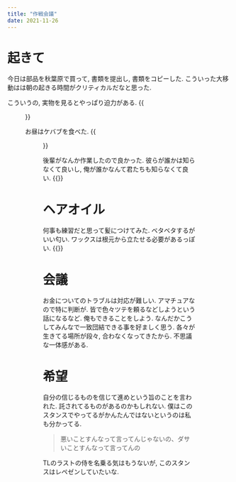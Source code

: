```yaml
---
title: "作戦会議"
date: 2021-11-26
---
```


# 起きて
今日は部品を秋葉原で買って, 書類を提出し, 書類をコピーした. こういった大移動はは朝の起きる時間がクリティカルだなと思った.


こういうの, 実物を見るとやっぱり迫力がある.
{{<figure src="/media/2021-11-26-vtuber.jpeg" alt="vtuber">}}

お昼はケバブを食べた.
{{<figure src="/media/2021-11-26-lunch.jpeg" alt="lunch">}}


後輩がなんか作業したので良かった. 彼らが誰かは知らなくて良いし, 俺が誰かなんて君たちも知らなくて良い.
{{<tweet user="dango_bot" id="1464978945846423553">}}

# ヘアオイル
何事も練習だと思って髪につけてみた. ベタベタするがいい匂い. ワックスは根元から立たせる必要があるっぽい.
{{<tweet user="dango_bot" id="1464073533831598082">}}

# 会議
お金についてのトラブルは対応が難しい. アマチュアなので特に判断が. 皆で色々ツテを頼るなどしようという話になるなど. 俺もできることをしよう. なんだかこうしてみんなで一致団結できる事を好ましく思う. 各々が生きてる場所が段々, 合わなくなってきたから. 不思議な一体感がある.

# 希望
自分の信じるものを信じて進めという旨のことを言われた. 託されてるものがあるのかもしれない. 僕はこのスタンスでやってるがかんたんではないというのは私も分かってる.

> 悪いことすんなって言ってんじゃないの、ダサいことすんなって言ってんの

TLのラストの侍を名乗る気はもうないが, このスタンスはレペゼンしていたいな.

